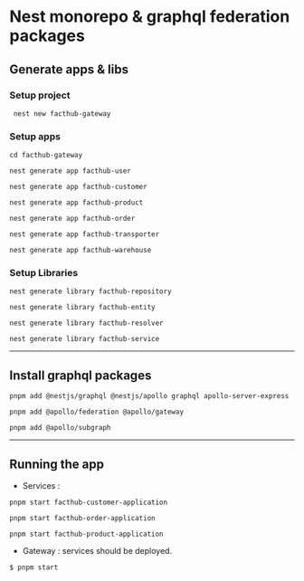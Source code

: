 # Nest monorepo & graphql federation packages

## Generate apps & libs

### Setup project

```
 nest new facthub-gateway
```

### Setup apps

```
cd facthub-gateway
```

```
nest generate app facthub-user
```

```
nest generate app facthub-customer
```

```
nest generate app facthub-product
```

```
nest generate app facthub-order
```

```
nest generate app facthub-transporter
```

```
nest generate app facthub-warehouse
```

### Setup Libraries

```
nest generate library facthub-repository
```

```
nest generate library facthub-entity
```

```
nest generate library facthub-resolver
```

```
nest generate library facthub-service
```

---

## Install graphql packages

```
pnpm add @nestjs/graphql @nestjs/apollo graphql apollo-server-express
```

```
pnpm add @apollo/federation @apollo/gateway
```

```
pnpm add @apollo/subgraph
```

---

## Running the app

- Services :

```
pnpm start facthub-customer-application
```

```
pnpm start facthub-order-application
```

```
pnpm start facthub-product-application
```

- Gateway : services should be deployed.

```bash
$ pnpm start
```
